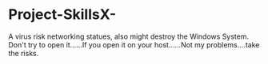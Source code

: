 # Project-SkillsX-
A virus risk networking statues, also might destroy the Windows System.
Don't try to open it......If you open it on your host......Not my problems....take the risks.
